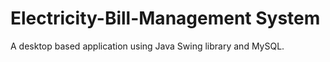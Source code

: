 # Electricity-Bill-Management System
A desktop based application using Java Swing library and MySQL.
